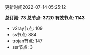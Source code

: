 更新时间2022-07-14 05:25:12

**总订阅: 73**
**总节点: 3720**
**有效节点: 1143**
- v2ray节点: 109
- ss节点: 884
- trojan节点: 147
- ssr节点: 3
